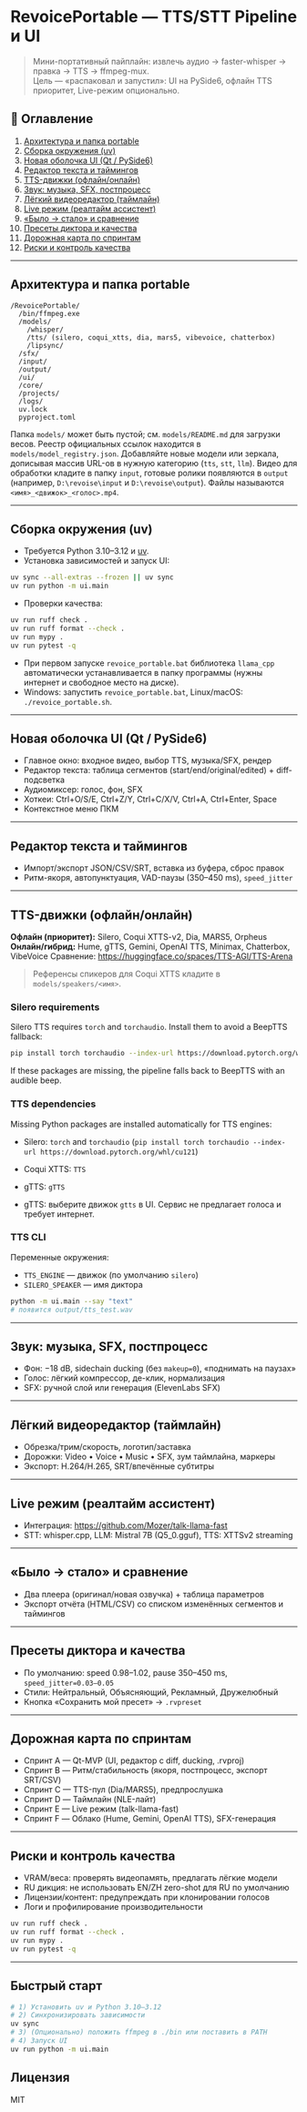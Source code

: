# RevoicePortable — TTS/STT Pipeline и UI

> Мини-портативный пайплайн: извлечь аудио → faster-whisper → правка → TTS → ffmpeg-mux.  
> Цель — «распаковал и запустил»: UI на PySide6, офлайн TTS приоритет, Live-режим опционально.

## 📌 Оглавление
1. [Архитектура и папка portable](#архитектура-и-папка-portable)  
2. [Сборка окружения (uv)](#сборка-окружения-uv)  
3. [Новая оболочка UI (Qt / PySide6)](#новая-оболочка-ui-qt--pyside6)  
4. [Редактор текста и таймингов](#редактор-текста-и-таймингов)  
5. [TTS-движки (офлайн/онлайн)](#tts-движки-офлайнонлайн)  
6. [Звук: музыка, SFX, постпроцесс](#звук-музыка-sfx-постпроцесс)  
7. [Лёгкий видеоредактор (таймлайн)](#лёгкий-видеоредактор-таймлайн)  
8. [Live режим (реалтайм ассистент)](#live-режим-реалтайм-ассистент)  
9. [«Было → стало» и сравнение](#было--стало-и-сравнение)  
10. [Пресеты диктора и качества](#пресеты-диктора-и-качества)  
11. [Дорожная карта по спринтам](#дорожная-карта-по-спринтам)  
12. [Риски и контроль качества](#риски-и-контроль-качества)  

---

## Архитектура и папка portable
```
/RevoicePortable/
  /bin/ffmpeg.exe
  /models/
    /whisper/
    /tts/ (silero, coqui_xtts, dia, mars5, vibevoice, chatterbox)
    /lipsync/
  /sfx/
  /input/
  /output/
  /ui/
  /core/
  /projects/
  /logs/
  uv.lock
  pyproject.toml
```
 Папка `models/` может быть пустой; см. `models/README.md` для загрузки весов.
 Реестр официальных ссылок находится в `models/model_registry.json`.
 Добавляйте новые модели или зеркала, дописывая массив URL-ов в нужную категорию (`tts`, `stt`, `llm`).
Видео для обработки кладите в папку `input`, готовые ролики появляются в `output` (например, `D:\revoise\input` и `D:\revoise\output`). Файлы называются `<имя>_<движок>_<голос>.mp4`.

---

## Сборка окружения (uv)
- Требуется Python 3.10–3.12 и [uv](https://docs.astral.sh/uv/).
- Установка зависимостей и запуск UI:
```bash
uv sync --all-extras --frozen || uv sync
uv run python -m ui.main
```
- Проверки качества:
```bash
uv run ruff check .
uv run ruff format --check .
uv run mypy .
uv run pytest -q
```

- При первом запуске `revoice_portable.bat` библиотека `llama_cpp` автоматически устанавливается в папку программы (нужны интернет и свободное место на диске).
- Windows: запустить `revoice_portable.bat`, Linux/macOS: `./revoice_portable.sh`.

---

## Новая оболочка UI (Qt / PySide6)
- Главное окно: входное видео, выбор TTS, музыка/SFX, рендер
- Редактор текста: таблица сегментов (start/end/original/edited) + diff-подсветка
- Аудиомиксер: голос, фон, SFX
- Хоткеи: Ctrl+O/S/E, Ctrl+Z/Y, Ctrl+C/X/V, Ctrl+A, Ctrl+Enter, Space
- Контекстное меню ПКМ

---

## Редактор текста и таймингов
- Импорт/экспорт JSON/CSV/SRT, вставка из буфера, сброс правок
- Ритм-якоря, автопунктуация, VAD-паузы (350–450 ms), `speed_jitter`

---

## TTS-движки (офлайн/онлайн)
**Офлайн (приоритет):** Silero, Coqui XTTS-v2, Dia, MARS5, Orpheus
**Онлайн/гибрид:** Hume, gTTS, Gemini, OpenAI TTS, Minimax, Chatterbox, VibeVoice
Сравнение: https://huggingface.co/spaces/TTS-AGI/TTS-Arena

> Референсы спикеров для Coqui XTTS кладите в `models/speakers/<имя>`.

### Silero requirements
Silero TTS requires `torch` and `torchaudio`. Install them to avoid a BeepTTS fallback:
```bash
pip install torch torchaudio --index-url https://download.pytorch.org/whl/cu121
```
If these packages are missing, the pipeline falls back to BeepTTS with an audible beep.

### TTS dependencies
Missing Python packages are installed automatically for TTS engines:

- Silero: `torch` and `torchaudio` (`pip install torch torchaudio --index-url https://download.pytorch.org/whl/cu121`)
- Coqui XTTS: `TTS`
- gTTS: `gTTS`


- gTTS: выберите движок `gtts` в UI. Сервис не предлагает голоса и требует интернет.

### TTS CLI
Переменные окружения:
- `TTS_ENGINE` — движок (по умолчанию `silero`)
- `SILERO_SPEAKER` — имя диктора

```bash
python -m ui.main --say "text"
# появится output/tts_test.wav
```

---

## Звук: музыка, SFX, постпроцесс
- Фон: −18 dB, sidechain ducking (без `makeup=0`), «поднимать на паузах»
- Голос: лёгкий компрессор, де-клик, нормализация
- SFX: ручной слой или генерация (ElevenLabs SFX)

---

## Лёгкий видеоредактор (таймлайн)
- Обрезка/трим/скорость, логотип/заставка
- Дорожки: Video • Voice • Music • SFX, зум таймлайна, маркеры
- Экспорт: H.264/H.265, SRT/впечённые субтитры

---

## Live режим (реалтайм ассистент)
- Интеграция: https://github.com/Mozer/talk-llama-fast
- STT: whisper.cpp, LLM: Mistral 7B (Q5_0.gguf), TTS: XTTSv2 streaming

---

## «Было → стало» и сравнение
- Два плеера (оригинал/новая озвучка) + таблица параметров
- Экспорт отчёта (HTML/CSV) со списком изменённых сегментов и таймингов

---

## Пресеты диктора и качества
- По умолчанию: speed 0.98–1.02, pause 350–450 ms, `speed_jitter=0.03–0.05`
- Стили: Нейтральный, Объясняющий, Рекламный, Дружелюбный
- Кнопка «Сохранить мой пресет» → `.rvpreset`

---

## Дорожная карта по спринтам
- Спринт A — Qt-MVP (UI, редактор с diff, ducking, .rvproj)
- Спринт B — Ритм/стабильность (якоря, постпроцесс, экспорт SRT/CSV)
- Спринт C — TTS-пул (Dia/MARS5), предпрослушка
- Спринт D — Таймлайн (NLE-лайт)
- Спринт E — Live режим (talk-llama-fast)
- Спринт F — Облако (Hume, Gemini, OpenAI TTS), SFX-генерация

---

## Риски и контроль качества
- VRAM/веса: проверять видеопамять, предлагать лёгкие модели
- RU дикция: не использовать EN/ZH zero-shot для RU по умолчанию
- Лицензии/контент: предупреждать при клонировании голосов
- Логи и профилирование производительности

```bash
uv run ruff check .
uv run ruff format --check .
uv run mypy .
uv run pytest -q
```

---

## Быстрый старт
```bash
# 1) Установить uv и Python 3.10–3.12
# 2) Синхронизировать зависимости
uv sync
# 3) (Опционально) положить ffmpeg в ./bin или поставить в PATH
# 4) Запуск UI
uv run python -m ui.main
```

## Лицензия
MIT
